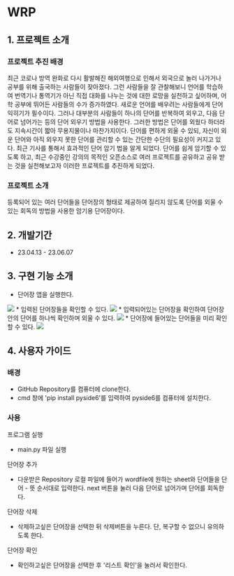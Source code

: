 # WRP

## 1. 프로젝트 소개
### 프로젝트 추진 배경
최근 코로나 방역 완화로 다시 활발해진 해외여행으로 인해서 외국으로 놀러 나가거나 공부를 위해 출국하는 사람들이 잦아졌다. 그런 사람들을 잘 관찰해보니 언어를 학습하여 번역기나 통역기가 아닌 직접 대화를 나누는 것에 대한 로망을 실천하고 싶어하며, 어학 공부에 뛰어든 사람들의 수가 증가하였다. 
새로운 언어를 배우려는 사람들에게 단어 익히기가 필수이다. 그러나 대부분의 사람들이 하나의 단어를 반복하여 외우고, 다음 단어로 넘어가는 등의 단어 외우기 방법을 사용한다. 그러한 방법은 단어를 외웠다 하더라도 지속시간이 짧아 무용지물이나 마찬가지이다. 단어를 편하게 외울 수 있되, 자신이 외운 단어와 아직 외우지 못한 단어를 관리할 수 있는 간단한 수단의 필요성이 커지고 있다.
최근 기사를 통해서 효과적인 단어 암기 법을 알게 되었다. 단어를 쉽게 암기할 수 있도록 하고, 최근 수강중인 강의의 목적인 오픈소스로 여러 프로젝트를 공유하고 공유 받는 것을 실천해보고자 이러한 프로젝트를 추진하게 되었다.

### 프로젝트 소개
등록되어 있는 여러 단어들을 단어장의 형태로 제공하여 질리지 않도록 단어를 외울 수 있는 회독의 방법을 사용한 암기용 단어장이다.

## 2. 개발기간
* 23.04.13 - 23.06.07

## 3. 구현 기능 소개
* 단어장 앱을 실행한다.
<img src="img/win_start.png">
* 입력된 단어장들을 확인할 수 있다.
<img src="img/win_list.png">
* 입력되어있는 단어장을 확인하여 단어장 안의 단어를 하나씩 확인하며 외울 수 있다.
<img src="img/win_word.png">
* 단어장에 들어있는 단어들을 미리 확인할 수 있다.
<img src="img/win_wordlist.png">

## 4. 사용자 가이드
### 배경
* GitHub Repository를 컴퓨터에 clone한다.
* cmd 창에 'pip install pyside6'를 입력하여 pyside6를 컴퓨터에 설치한다.

### 사용
프로그램 실행
- main.py 파일 실행

단어장 추가
- 다운받은 Repository 로컬 파일에 들어가 wordfile에 원하는 sheet와 단어들을 단어 - 뜻 순서대로 입력한다.
next 버튼을 눌러 다음 단어로 넘어가며 단어를 회독한다.

단어장 삭제
- 삭제하고싶은 단어장을 선택한 뒤 삭제버튼을 누른다. 단, 복구할 수 없으니 유의하도록 한다.

단어장 확인
- 확인하고싶은 단어장을 선택한 후 '리스트 확인'을 눌러서 확인한다.


